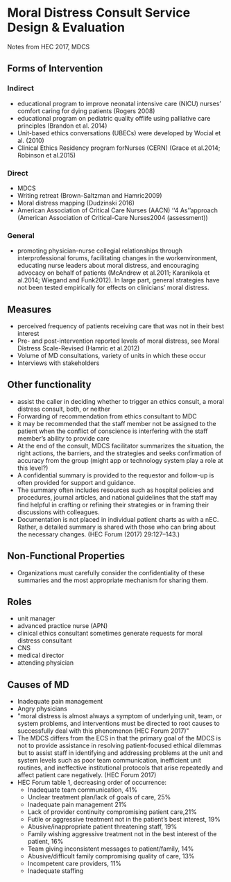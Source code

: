 # Moral Distress Consult Service Design & Evaluation

Notes from HEC 2017, MDCS

## Forms of Intervention

### Indirect

* educational  program  to  improve  neonatal  intensive  care (NICU) nurses’ comfort caring for dying patients (Rogers 2008)
* educational program on pediatric quality offlife  using  palliative  care  principles (Brandon et al. 2014)
* Unit-based  ethics  conversations  (UBECs)  were  developed  by  Wocial et  al.  (2010)
* Clinical Ethics Residency program forNurses (CERN) (Grace et al.2014; Robinson et al.2015)

### Direct

* MDCS
* Writing retreat (Brown-Saltzman  and  Hamric2009)
* Moral distress mapping (Dudzinski 2016)
* American  Association  of  Critical  Care Nurses  (AACN)  ‘‘4  As’’approach  (American Association  of  Critical-Care  Nurses2004 (assessment))

### General

* promoting physician-nurse collegial relationships through interprofessional forums, facilitating  changes  in  the  workenvironment,   educating   nurse   leaders   about   moral   distress,   and   encouraging advocacy  on  behalf  of  patients  (McAndrew  et  al.2011;  Karanikola  et  al.2014; Wiegand  and  Funk2012). In  large  part,  general  strategies  have  not  been  tested empirically for effects on clinicians’ moral distress.

## Measures

* perceived frequency of patients receiving care that was not in their best interest
* Pre- and post-intervention reported levels of moral distress, see Moral Distress Scale-Revised (Hamric et al.2012)
* Volume of MD consultations, variety of units in which these occur
* Interviews with stakeholders


## Other functionality

* assist the caller in deciding whether to trigger an ethics consult, a moral distress consult, both, or neither
* Forwarding of recommendation from ethics consultant to MDC
* it may be recommended that the staff member not be assigned to the patient when the conflict of conscience is interfering with the staff member’s ability to provide care
* At the end of the consult, MDCS facilitator summarizes the situation, the right actions, the barriers, and the strategies and seeks confirmation of accuracy from the group (might app or technology system play a role at this level?)
* A confidential summary is provided to the requestor and follow-up is often provided for support and guidance.
* The  summary  often  includes  resources  such  as  hospital  policies  and procedures, journal articles, and national guidelines that the staff may find helpful in crafting or refining their strategies or in framing their discussions with colleagues.
* Documentation is not placed in individual patient charts as with a nEC.  Rather,  a  detailed  summary  is  shared  with  those  who  can  bring  about  the necessary  changes. (HEC Forum (2017) 29:127–143.)

## Non-Functional Properties

* Organizations  must  carefully  consider  the  confidentiality  of these summaries and the most appropriate mechanism for sharing them.
  
## Roles

* unit manager
* advanced practice nurse (APN)
* clinical ethics consultant sometimes generate requests for moral distress consultant
* CNS
* medical director
* attending physician

## Causes of MD

* Inadequate pain management
* Angry physicians
* "moral  distress  is  almost  always  a  symptom  of underlying  unit,  team,  or  system  problems,  and interventions  must  be  directed  to root causes to successfully deal with this phenomenon (HEC Forum 2017)"
* The MDCS differs from the  ECS  in  that  the  primary  goal  of  the  MDCS  is  not  to  provide  assistance  in resolving  patient-focused  ethical  dilemmas  but  to  assist  staff  in  identifying  and addressing  problems  at  the  unit  and  system  levels  such  as  poor  team  communication,  inefficient  unit  routines,  and  ineffective  institutional  protocols  that  arise repeatedly  and  affect  patient  care  negatively. (HEC Forum 2017)
* HEC Forum table 1, decreasing order of occurrence:
  * Inadequate team communication, 41%
  * Unclear treatment plan/lack of goals of care, 25%
  * Inadequate pain management 21%
  * Lack of provider continuity compromising patient care,21%
  * Futile or aggressive treatment not in the patient’s best interest, 19%
  * Abusive/inappropriate patient threatening staff, 19%
  * Family wishing aggressive treatment not in the best interest of the patient, 16%
  * Team giving inconsistent messages to patient/family, 14%
  * Abusive/difficult family compromising quality of care, 13%
  * Incompetent care providers, 11%
  * Inadequate staffing
